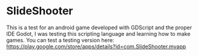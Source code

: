 # SlideShooter

This is a test for an android game developed with GDScript and the proper IDE Godot, I was testing this scripting language and learning how to make games. You can test a testing version here: https://play.google.com/store/apps/details?id=com.SlideShooter.myapp
